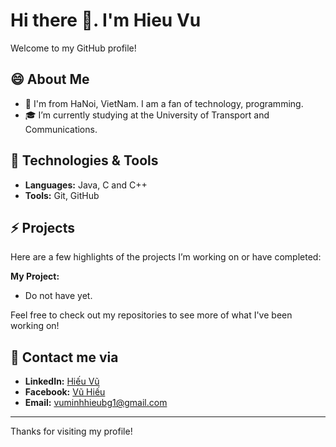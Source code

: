 # Hi there 👋.  I'm Hieu Vu

Welcome to my GitHub profile!


## 😄 About Me
- 🌱 I'm from HaNoi, VietNam. I am a fan of technology, programming.
- 🎓 I’m currently studying at the University of Transport and Communications.

## 🔧 Technologies & Tools
- **Languages:** Java, C and C++
- **Tools:** Git, GitHub

## ⚡ Projects
Here are a few highlights of the projects I’m working on or have completed:


**My Project:**
- Do not have yet.

Feel free to check out my repositories to see more of what I've been working on!


## 💬 Contact me via
- **LinkedIn:** [Hiếu Vũ](https://www.linkedin.com/in/hi%E1%BA%BFu-v%C5%A9-824b64351/)
- **Facebook:** [Vũ Hiếu](https://www.facebook.com/vuhieu2912)
- **Email:** [vuminhhieubg1@gmail.com](mailto:vuminhhieubg1@gmail.com)

------
Thanks for visiting my profile!
